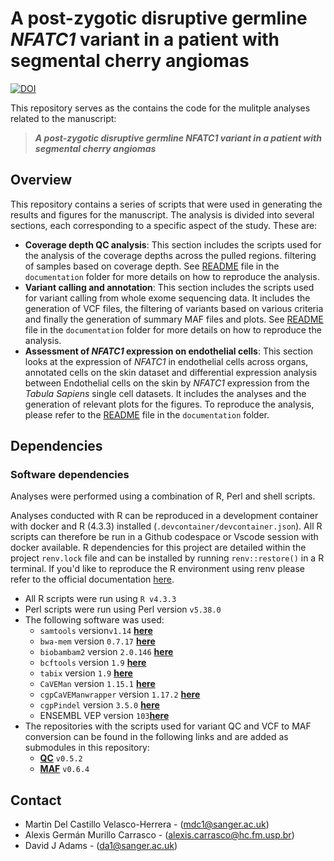 # A post-zygotic disruptive germline _NFATC1_ variant in a patient with segmental cherry angiomas

[![DOI]()]()

This repository serves as the contains the code for the mulitple analyses related to the manuscript:

> **_A post-zygotic disruptive germline NFATC1 variant in a patient with segmental cherry angiomas_**

## Overview

This repository contains a series of scripts that were used in generating the results and figures for the manuscript. The analysis is divided into several sections, each corresponding to a specific aspect of the study. These are:

- **Coverage depth QC analysis**: This section includes the scripts used for the analysis of the coverage depths across the pulled regions. filtering of samples based on coverage depth. See [README](./documentation/Coverage_depth_check.md) file in the `documentation` folder for more details on how to reproduce the analysis.
- **Variant calling and annotation**: This section includes the scripts used for variant calling from whole exome sequencing data. It includes the generation of VCF files, the filtering of variants based on various criteria and finally the generation of summary MAF files and plots. See [README](./documentation/Somatic_Variant_calling.md) file in the `documentation` folder for more details on how to reproduce the analysis.
- **Assessment of _NFATC1_ expression on endothelial cells**: This section looks at the expression of _NFATC1_ in endothelial cells across organs, annotated cells on the skin dataset and  differential expression analysis between Endothelial cells on the skin by _NFATC1_ expression from the _Tabula Sapiens_ single cell datasets.  It includes the analyses and the generation of relevant plots for the figures. To reproduce the analysis, please refer to the [README](./documentation/Tabula_sapiens_NFATC1_exp_analysis.md) file in the `documentation` folder.


## Dependencies

### Software dependencies

Analyses were performed using a combination of R, Perl and shell scripts. 

Analyses conducted with R can be reproduced in a development container with docker and R (4.3.3) installed (`.devcontainer/devcontainer.json`). All R scripts can therefore be run in a Github codespace or Vscode session with docker available. R dependencies for this project are detailed within the project `renv.lock` file and can be installed by running `renv::restore()` in a R terminal. If you'd like to reproduce the R environment using renv please refer to the official documentation [here](https://rstudio.github.io/renv/articles/renv.html).

- All R scripts were run using `R v4.3.3` 
- Perl scripts were run using Perl version `v5.38.0`
- The following software was used:
  - `samtools` version`v1.14` [**here**](https://github.com/samtools/samtools)
  - `bwa-mem` version `0.7.17` [**here**](https://github.com/lh3/bwa)
  - `biobambam2` version `2.0.146` [**here**](https://github.com/gt1/biobambam2)
  - `bcftools` version `1.9` [**here**](https://github.com/samtools/bcftools/)
  - `tabix` version `1.9` [**here**](https://github.com/samtools/tabix/)
  - `CaVEMan` version `1.15.1` [**here**](https://github.com/cancerit/CaVEMan)
  - `cgpCaVEManwrapper` version `1.17.2` [**here**](https://github.com/cancerit/cgpCaVEManWrapper)
  - `cgpPindel` version `3.5.0` [**here**](https://github.com/cancerit/cgpPindel)
  - ENSEMBL VEP version `103`[**here**](http://feb2021.archive.ensembl.org/info/docs/tools/vep/index.html)
- The repositories with the scripts used for variant QC and VCF to MAF conversion can be found in the following links and are added as submodules in this repository:
    - [**QC**](https://github.com/team113sanger/dermatlas_analysis_qc) `v0.5.2`
    - [**MAF**](https://github.com/team113sanger/dermatlas_analysis_maf) `v0.6.4` 


## Contact 
- Martin Del Castillo Velasco-Herrera - (<mdc1@sanger.ac.uk>)
- Alexis Germán Murillo Carrasco - (<alexis.carrasco@hc.fm.usp.br>)
- David J Adams - (<da1@sanger.ac.uk>)

